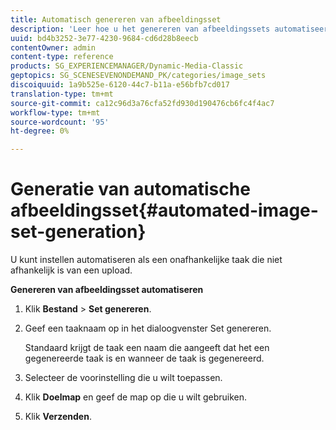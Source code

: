 ```yaml
---
title: Automatisch genereren van afbeeldingsset
description: 'Leer hoe u het genereren van afbeeldingssets automatiseert. '
uuid: bd4b3252-3e77-4230-9684-cd6d28b8eecb
contentOwner: admin
content-type: reference
products: SG_EXPERIENCEMANAGER/Dynamic-Media-Classic
geptopics: SG_SCENESEVENONDEMAND_PK/categories/image_sets
discoiquuid: 1a9b525e-6120-44c7-b11a-e56bfb7cd017
translation-type: tm+mt
source-git-commit: ca12c96d3a76cfa52fd930d190476cb6fc4f4ac7
workflow-type: tm+mt
source-wordcount: '95'
ht-degree: 0%

---
```



# Generatie van automatische afbeeldingsset{#automated-image-set-generation}

<!-- 

Comment Type: remark
Last Modified By: 
Last Modified Date: 

<p>New for 6.5</p>

 -->

U kunt instellen automatiseren als een onafhankelijke taak die niet afhankelijk is van een upload.

**Genereren van afbeeldingsset automatiseren**

1. Klik **Bestand** > **Set genereren**.
1. Geef een taaknaam op in het dialoogvenster Set genereren.

   Standaard krijgt de taak een naam die aangeeft dat het een gegenereerde taak is en wanneer de taak is gegenereerd.

1. Selecteer de voorinstelling die u wilt toepassen.
1. Klik **Doelmap** en geef de map op die u wilt gebruiken.
1. Klik **Verzenden**.

